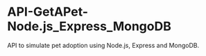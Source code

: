 # API-GetAPet-Node.js_Express_MongoDB
API to simulate pet adoption using Node.js, Express and MongoDB.
